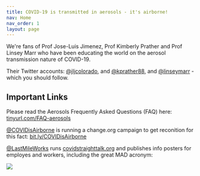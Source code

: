 ```yaml
---
title: COVID-19 is transmitted in aerosols - it's airborne!
nav: Home
nav_order: 1
layout: page
---
```


We're fans of Prof Jose-Luis Jimenez, Prof Kimberly Prather and Prof Linsey Marr who have been educating the world on the aerosol transmission nature of COVID-19.

Their Twitter accounts: [@jljcolorado](https://twitter.com/jljcolorado), and [@kprather88](https://twitter.com/kprather88), and [@linseymarr](https://twitter.com/linseymarr) - which you should follow.

## Important Links

Please read the Aerosols Frequently Asked Questions (FAQ) here: [tinyurl.com/FAQ-aerosols](https://tinyurl.com/FAQ-aerosols)

[@COVIDisAirborne](https://twitter.com/covidisairborne) is running a change.org campaign to get reconition for this fact: [bit.ly/COVIDisAirborne](https://bit.ly/COVIDisAirborne)

[@LastMileWorks](https://twitter.com/lastmileworks) runs [covidstraighttalk.org](https://covidstraighttalk.org/) and publishes info posters for employes and workers, including the great MAD acronym:

![](https://pbs.twimg.com/media/EmJXtdhW0AAP5fG?format=jpg)